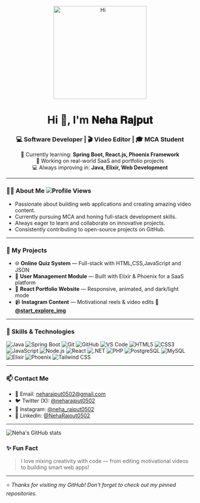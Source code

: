 <p align="center">
  <img src="https://media.giphy.com/media/26xBukhJ0i8KXADYc/giphy.gif" width="250px" alt="Hi" />
</p>

<h1 align="center">Hi 👋, I'm 𝐍𝐞𝐡𝐚 𝐑𝐚𝐣𝐩𝐮𝐭</h1>
<h3 align="center">💻 Software Developer | 🎬 Video Editor | 🎓 MCA Student</h3>

<p align="center">
  🌱 Currently learning: <strong>Spring Boot, React.js, Phoenix Framework</strong><br/>
  🏢 Working on real-world SaaS and portfolio projects<br/>
  💻 Always improving in: <strong>Java, Elixir, Web Development</strong>
</p>


---


### 👩‍💻 About Me <!-- GitHub Profile Views --> ![Profile Views](https://komarev.com/ghpvc/?username=NehaRajput0502&style=flat-square&color=blue)

- Passionate about building web applications and creating amazing video content.  
- Currently pursuing MCA and honing full-stack development skills.  
- Always eager to learn and collaborate on innovative projects.
- Consistently contributing to open-source projects on GitHub. 

---


### 🚀 My Projects

- 🌐 **Online Quiz System** — Full-stack with HTML,CSS,JavaScript and JSON 
- 💼 **User Management Module** — Built with Elixir & Phoenix for a SaaS platform  
- 🎨 **React Portfolio Website** — Responsive, animated, and dark/light mode  
- 📹 **Instagram Content** — Motivational reels & video edits   🌟 **[@start_explore_img](https://www.instagram.com/start_explore_img/)**
---

### 🧠 Skills & Technologies

![Java](https://img.shields.io/badge/Java-ED8B00?style=for-the-badge&logo=java&logoColor=white)
![Spring Boot](https://img.shields.io/badge/Spring_Boot-6DB33F?style=for-the-badge&logo=spring-boot&logoColor=white)
![Git](https://img.shields.io/badge/Git-F05032?style=for-the-badge&logo=git&logoColor=white)
![GitHub](https://img.shields.io/badge/GitHub-181717?style=for-the-badge&logo=github&logoColor=white)
![VS Code](https://img.shields.io/badge/VS_Code-0078D7?style=for-the-badge&logo=visual-studio-code&logoColor=white)
![HTML5](https://img.shields.io/badge/HTML5-E34F26?style=for-the-badge&logo=html5&logoColor=white)
![CSS3](https://img.shields.io/badge/CSS3-1572B6?style=for-the-badge&logo=css3&logoColor=white)
![JavaScript](https://img.shields.io/badge/JavaScript-F7DF1E?style=for-the-badge&logo=javascript&logoColor=black)
![Node.js](https://img.shields.io/badge/Node.js-339933?style=for-the-badge&logo=node.js&logoColor=white)
![React](https://img.shields.io/badge/React-20232A?style=for-the-badge&logo=react&logoColor=61DAFB)
![.NET](https://img.shields.io/badge/.NET-512BD4?style=for-the-badge&logo=dotnet&logoColor=white)
![PHP](https://img.shields.io/badge/PHP-777BB4?style=for-the-badge&logo=php&logoColor=white)
![PostgreSQL](https://img.shields.io/badge/PostgreSQL-336791?style=for-the-badge&logo=postgresql&logoColor=white)
![MySQL](https://img.shields.io/badge/MySQL-00758F?style=for-the-badge&logo=mysql&logoColor=white)
![Elixir](https://img.shields.io/badge/Elixir-4B275F?style=for-the-badge&logo=elixir&logoColor=white)
![Phoenix](https://img.shields.io/badge/Phoenix-FF6600?style=for-the-badge&logo=phoenix-framework&logoColor=white)
![Tailwind CSS](https://img.shields.io/badge/Tailwind_CSS-06B6D4?style=for-the-badge&logo=tailwind-css&logoColor=white)


---

### 📫 Contact Me

- 📧 Email: neharajput0502@gmail.com
- 🐦 Twitter (X): [@neharajput0502](https://x.com/neharajput0502) 
- 📸 Instagram: [@neha_rajput0502](https://www.instagram.com/neha_rajput0502/)  
- 💼 LinkedIn: [@NehaRajput0502](https://www.linkedin.com/in/neha-rajput-0502neha/)

---

<!-- GitHub Stats Card -->
![Neha's GitHub stats](https://github-readme-stats.vercel.app/api?username=NehaRajput0502&show_icons=true&theme=radical)


### ✨ Fun Fact

> I love mixing creativity with code — from editing motivational videos to building smart web apps!

---

⭐️ *Thanks for visiting my GitHub! Don't forget to check out my pinned repositories.*
